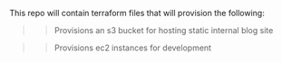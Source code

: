 This repo will contain terraform files that will provision the following: 

>> Provisions an s3 bucket for hosting static internal blog site

>> Provisions ec2 instances for development 
